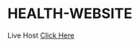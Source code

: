 # HEALTH-WEBSITE
Live Host 
<a href="https://prathamsahani.github.io/HEALTH-WEBSITE/
"> Click Here</a>
